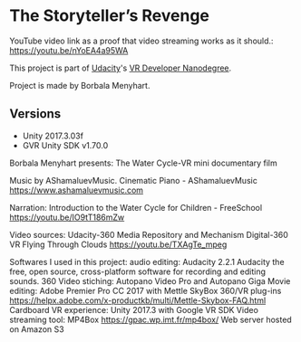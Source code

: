 # The Storyteller’s Revenge 

YouTube video link as a proof that video streaming works as it should.: https://youtu.be/nYoEA4a95WA

This project is part of [Udacity](https://www.udacity.com "Udacity - Be in demand")'s [VR Developer Nanodegree](https://www.udacity.com/course/vr-developer-nanodegree--nd017).

Project is made by Borbala Menyhart.

## Versions
- Unity 2017.3.03f
- GVR Unity SDK v1.70.0

Borbala Menyhart presents: The Water Cycle-VR mini documentary film

Music by AShamaluevMusic.  Cinematic Piano - AShamaluevMusic  https://www.ashamaluevmusic.com

Narration: Introduction to the Water Cycle for Children - FreeSchool https://youtu.be/IO9tT186mZw

Video sources:  Udacity-360 Media Repository and Mechanism Digital-360 VR Flying Through Clouds https://youtu.be/TXAgTe_mpeg


Softwares I used in this project:
audio editing: Audacity 2.2.1 Audacity the free, open source, cross-platform software for recording and editing sounds.
360 Video stiching: Autopano Video Pro and Autopano Giga
Movie editing: Adobe Premier Pro CC 2017 with Mettle SkyBox 360/VR plug-ins https://helpx.adobe.com/x-productkb/multi/Mettle-Skybox-FAQ.html
Cardboard VR experience: Unity 2017.3 with Google VR SDK
Video streaming tool: MP4Box https://gpac.wp.imt.fr/mp4box/
Web server hosted on Amazon S3
